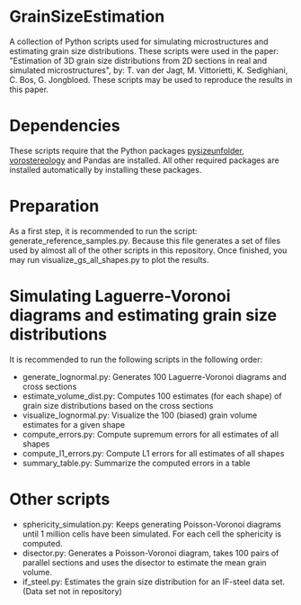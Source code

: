 # GrainSizeEstimation
A collection of Python scripts used for simulating microstructures and estimating grain size distributions. These scripts were used in the paper: "Estimation of 3D grain size distributions from 2D sections in real and simulated microstructures", by: T. van der Jagt, M. Vittorietti, K. Sedighiani, C. Bos, G. Jongbloed. These scripts may be used to reproduce the results in this paper.

# Dependencies
These scripts require that the Python packages [pysizeunfolder](https://github.com/thomasvdj/pysizeunfolder), [vorostereology](https://github.com/thomasvdj/vorostereology) and Pandas are installed. All other required packages are installed automatically by installing these packages.

# Preparation
As a first step, it is recommended to run the script: generate_reference_samples.py. Because this file generates a set of files used by almost all of the other scripts in this repository.
Once finished, you may run visualize_gs_all_shapes.py to plot the results.

# Simulating Laguerre-Voronoi diagrams and estimating grain size distributions
It is recommended to run the following scripts in the following order:
- generate_lognormal.py: Generates 100 Laguerre-Voronoi diagrams and cross sections
- estimate_volume_dist.py: Computes 100 estimates (for each shape) of grain size distributions based on the cross sections
- visualize_lognormal.py: Visualize the 100 (biased) grain volume estimates for a given shape
- compute_errors.py: Compute supremum errors for all estimates of all shapes
- compute_l1_errors.py: Compute L1 errors for all estimates of all shapes
- summary_table.py: Summarize the computed errors in a table

# Other scripts
- sphericity_simulation.py: Keeps generating Poisson-Voronoi diagrams until 1 million cells have been simulated. For each cell the sphericity is computed.
- disector.py: Generates a Poisson-Voronoi diagram, takes 100 pairs of parallel sections and uses the disector to estimate the mean grain volume.
- if_steel.py: Estimates the grain size distribution for an IF-steel data set. (Data set not in repository)

